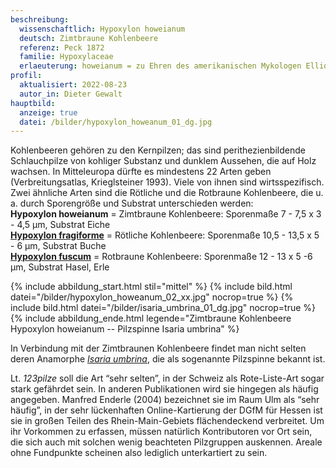 ```yaml
---
beschreibung:
  wissenschaftlich: Hypoxylon howeianum
  deutsch: Zimtbraune Kohlenbeere
  referenz: Peck 1872
  familie: Hypoxylaceae
  erlaeuterung: howeianum = zu Ehren des amerikanischen Mykologen Elliot Calvin Howe
profil:
  aktualisiert: 2022-08-23
  autor_in: Dieter Gewalt
hauptbild:
  anzeige: true
  datei: /bilder/hypoxylon_howeanum_01_dg.jpg
---
```

Kohlenbeeren gehören zu den Kernpilzen; das sind perithezienbildende Schlauchpilze von kohliger Substanz und dunklem Aussehen, die auf Holz wachsen. In Mitteleuropa dürfte es mindestens 22 Arten geben (Verbreitungsatlas, Krieglsteiner 1993). Viele von ihnen sind wirtsspezifisch. Zwei ähnliche Arten sind die Rötliche und die Rotbraune Kohlenbeere, die u. a. durch Sporengröße und Substrat unterschieden werden:\
**Hypoxylon howeianum** = Zimtbraune Kohlenbeere: Sporenmaße 7 - 7,5 x 3 - 4,5 µm, Substrat Eiche\
**[Hypoxylon fragiforme](/pilze/hypoxylon-fragiforme-rötliche-kohlenbeere)** = Rötliche Kohlenbeere: Sporenmaße 10,5 - 13,5 x 5 - 6 µm, Substrat Buche\
**[Hypoxylon fuscum](/pilze/hypoxylon-fuscum-rotbraune-kohlenbeere)** = Rotbraune Kohlenbeere: Sporenmaße 12 - 13 x 5 -6 µm, Substrat Hasel, Erle

{% include abbildung_start.html stil="mittel" %}
{% include bild.html datei="/bilder/hypoxylon_howeanum_02_xx.jpg" nocrop=true %}
{% include bild.html datei="/bilder/isaria_umbrina_01_dg.jpg" nocrop=true %}
{% include abbildung_ende.html legende="Zimtbraune Kohlenbeere Hypoxylon howeianum -- Pilzspinne Isaria umbrina" %}

In Verbindung mit der Zimtbraunen Kohlenbeere findet man nicht selten deren Anamorphe *[Isaria umbrina](/pilze/isaria-umbrina-pilzspinne)*, die als sogenannte Pilzspinne bekannt ist.

Lt. *123pilze* soll die Art “sehr selten”, in der Schweiz als Rote-Liste-Art sogar stark gefährdet sein. In anderen Publikationen wird sie hingegen als häufig angegeben. Manfred Enderle (2004) bezeichnet sie im Raum Ulm als “sehr häufig”, in der sehr lückenhaften Online-Kartierung der DGfM für Hessen ist sie in großen Teilen des Rhein-Main-Gebiets flächendeckend verbreitet. Um ihr Vorkommen zu erfassen, müssen natürlich Kontributoren vor Ort sein, die sich auch mit solchen wenig beachteten Pilzgruppen auskennen. Areale ohne Fundpunkte scheinen also lediglich unterkartiert zu sein.